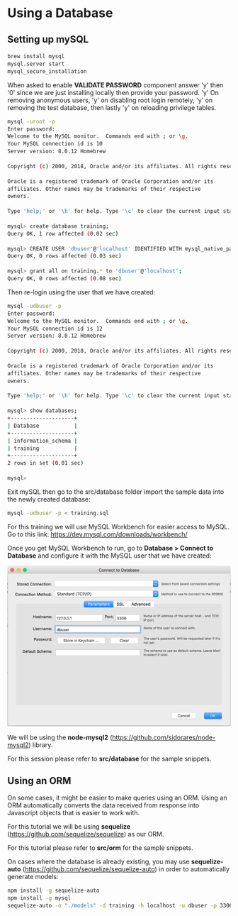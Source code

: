 # Using a Database

## Setting up mySQL

```bash
brew install mysql
mysql.server start
mysql_secure_installation
```

When asked to enable **VALIDATE PASSWORD** component answer 'y' then '0' since we are just installing locally then provide your password. 'y' On removing anonymous users, 'y' on disabling root login remotely, 'y' on removing the test database, then lastly 'y' on reloading privilege tables.

```bash
mysql -uroot -p
Enter password:
Welcome to the MySQL monitor.  Commands end with ; or \g.
Your MySQL connection id is 10
Server version: 8.0.12 Homebrew

Copyright (c) 2000, 2018, Oracle and/or its affiliates. All rights reserved.

Oracle is a registered trademark of Oracle Corporation and/or its
affiliates. Other names may be trademarks of their respective
owners.

Type 'help;' or '\h' for help. Type '\c' to clear the current input statement.

mysql> create database training;
Query OK, 1 row affected (0.02 sec)

mysql> CREATE USER 'dbuser'@'localhost' IDENTIFIED WITH mysql_native_password BY 'p455w0rd_';
Query OK, 0 rows affected (0.03 sec)

mysql> grant all on training.* to 'dbuser'@'localhost';
Query OK, 0 rows affected (0.08 sec)
```

Then re-login using the user that we have created:

```bash
mysql -udbuser -p
Enter password:
Welcome to the MySQL monitor.  Commands end with ; or \g.
Your MySQL connection id is 12
Server version: 8.0.12 Homebrew

Copyright (c) 2000, 2018, Oracle and/or its affiliates. All rights reserved.

Oracle is a registered trademark of Oracle Corporation and/or its
affiliates. Other names may be trademarks of their respective
owners.

Type 'help;' or '\h' for help. Type '\c' to clear the current input statement.

mysql> show databases;
+--------------------+
| Database           |
+--------------------+
| information_schema |
| training           |
+--------------------+
2 rows in set (0.01 sec)

mysql>
```

Exit mySQL then go to the src/database folder import the sample data into the newly created database:

```bash
mysql -udbuser -p < training.sql
```

For this training we will use MySQL Workbench for easier access to MySQL. Go to this link: https://dev.mysql.com/downloads/workbench/

Once you get MySQL Workbench to run, go to **Database > Connect to Database** and configure it with the MySQL user that we have created:

![workbench](../images/workbench.png)

We will be using the **node-mysql2** (https://github.com/sidorares/node-mysql2) library.

For this session please refer to **src/database** for the sample snippets.

## Using an ORM

On some cases, it might be easier to make queries using an ORM. Using an ORM automatically converts the data received from response into Javascript objects that is easier to work with.

For this tutorial we will be using **sequelize** (https://github.com/sequelize/sequelize) as our ORM. 

For this tutorial please refer to **src/orm** for the sample snippets.

On cases where the database is already existing, you may use **sequelize-auto** (https://github.com/sequelize/sequelize-auto) in order to automatically generate models:

```bash
npm install -g sequelize-auto
npm install -g mysql
sequelize-auto -o "./models" -d training -h localhost -u dbuser -p 3306 -x p455w0rd_ -e mysql
```

